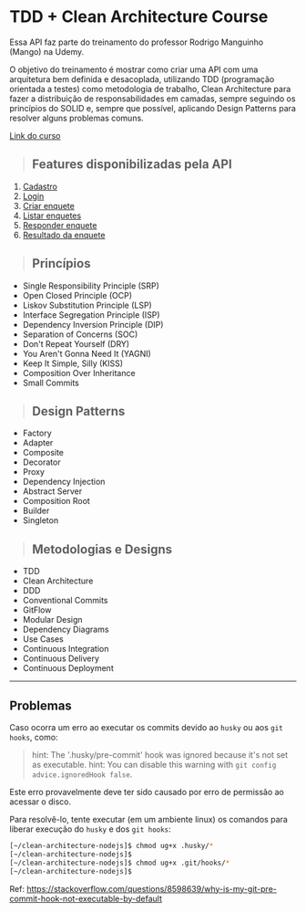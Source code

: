 # TDD + Clean Architecture Course

Essa API faz parte do treinamento do professor Rodrigo Manguinho (Mango) na Udemy.

O objetivo do treinamento é mostrar como criar uma API com uma arquitetura bem definida e desacoplada, utilizando TDD (programação orientada a testes) como metodologia de trabalho, Clean Architecture para fazer a distribuição de responsabilidades em camadas, sempre seguindo os princípios do SOLID e, sempre que possível, aplicando Design Patterns para resolver alguns problemas comuns.

[Link do curso](https://www.udemy.com/course/tdd-com-mango/?referralCode=B53CE5CA2B9AFA5A6FA1)

> ## Features disponibilizadas pela API

1. [Cadastro](./requirements/signup.md)
2. [Login](./requirements/login.md)
3. [Criar enquete](./requirements/add-survey.md)
4. [Listar enquetes](./requirements/load-surveys.md)
5. [Responder enquete](./requirements/save-survey-result.md)
6. [Resultado da enquete](./requirements/load-survey-result.md)

> ## Princípios

- Single Responsibility Principle (SRP)
- Open Closed Principle (OCP)
- Liskov Substitution Principle (LSP)
- Interface Segregation Principle (ISP)
- Dependency Inversion Principle (DIP)
- Separation of Concerns (SOC)
- Don't Repeat Yourself (DRY)
- You Aren't Gonna Need It (YAGNI)
- Keep It Simple, Silly (KISS)
- Composition Over Inheritance
- Small Commits

> ## Design Patterns

- Factory
- Adapter
- Composite
- Decorator
- Proxy
- Dependency Injection
- Abstract Server
- Composition Root
- Builder
- Singleton

> ## Metodologias e Designs

- TDD
- Clean Architecture
- DDD
- Conventional Commits
- GitFlow
- Modular Design
- Dependency Diagrams
- Use Cases
- Continuous Integration
- Continuous Delivery
- Continuous Deployment

---

## Problemas

Caso ocorra um erro ao executar os commits devido ao `husky` ou aos `git hooks`, como:

> hint: The '.husky/pre-commit' hook was ignored because it's not set as executable.
> hint: You can disable this warning with `git config advice.ignoredHook false`.

Este erro provavelmente deve ter sido causado por erro de permissão ao acessar o disco.

Para resolvê-lo, tente executar (em um ambiente linux) os comandos para liberar execução do `husky` e dos `git hooks`:

```bash
[~/clean-architecture-nodejs]$ chmod ug+x .husky/*
[~/clean-architecture-nodejs]$
[~/clean-architecture-nodejs]$ chmod ug+x .git/hooks/*
[~/clean-architecture-nodejs]$
```

Ref: <https://stackoverflow.com/questions/8598639/why-is-my-git-pre-commit-hook-not-executable-by-default>
